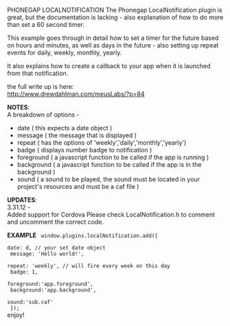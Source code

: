 PHONEGAP LOCALNOTIFICATION 
The Phonegap LocalNotification plugin is great, but the documentation is lacking - also explanation of how to do more than set a 60 second timer.

This example goes through in detail how to set a timer for the future based on hours and minutes, as well as days in the future - also setting up repeat events for daily, weekly, monthly, yearly.

It also explains how to create a callback to your app when it is launched from that notification.

the full write up is here:<br>
http://www.drewdahlman.com/meusLabs/?p=84


<b>NOTES</b>:<br>
A breakdown of options - <br>
- date ( this expects a date object )<br>
- message ( the message that is displayed )<br>
- repeat ( has the options of 'weekly','daily','monthly','yearly')<br>
- badge ( displays number badge to notification )<br>
- foreground ( a javascript function to be called if the app is running )<br>
- background ( a javascript function to be called if the app is in the background )<br>
- sound ( a sound to be played, the sound must be located in your project's resources and must be a caf file )<br>


<b>UPDATES</b>:<br>
3.31.12 - <br>
Added support for Cordova Please check LocalNotification.h to comment and uncomment the correct code.

<b>EXAMPLE</b>
<code>
window.plugins.localNotification.add({<br>
	date: d, // your set date object<br>
	message: 'Hello world!',<br>
	repeat: 'weekly', // will fire every week on this day<br>
	badge: 1,<br>
	foreground:'app.foreground',<br>
	background:'app.background',<br>
	sound:'sub.caf'<br>
});
</code>
<br>
enjoy!

